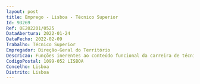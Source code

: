 ```yaml
--- 
layout: post
title: Emprego - Lisboa - Técnico Superior
Id: 93269
Ref: OE202201/0525
DataAbertura: 2022-01-24
DataFecho: 2022-02-09
Trabalho: Técnico Superior
Empregador: Direção-Geral do Território
Descricao: Funções inerentes ao conteúdo funcional da carreira de técnico superior, a afetar à Direção de Serviços de Ordenamento do Território, designadamente as ora indicadas •	Apoio à promoção e comunicação das iniciativas no âmbito da execução do PNPOT e do PTP e dos resultados da monitorização e avaliação das suas medidas no ordenamento do território •	Preparar e atualizar conteúdos dos sítios web da paisagem e do ordenamento do território •	Monitorizar e avaliar dados de navegação e interação no uso de sites e páginas na Internet da paisagem e do ordenamento do território através de ferramentas web analytics no processo de medição, coleta, análise e produção de relatórios •	Assegurar o apoio informativo à comunidade de utilizadores das plataformas digitais PCGT e SAIGT e dos Geoserviços disponíveis no SNIT •	Desenvolver atividades de comunicação, disseminação e formação, incluindo a organização, promoção e realização de eventos.
CodigoPostal: 1099-052 LISBOA
Concelho: Lisboa
Distrito: Lisboa
--- 
```

